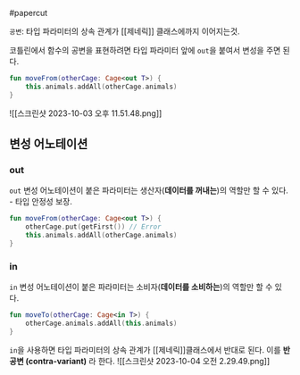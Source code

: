#papercut

`공변`: 타입 파라미터의 상속 관계가 [[제네릭]] 클래스에까지 이어지는것.

코틀린에서 함수의 공변을 표현하려면 타입 파라미터 앞에 `out`을 붙여서 변성을 주면 된다.
```kotlin
fun moveFrom(otherCage: Cage<out T>) {
	this.animals.addAll(otherCage.animals)
}
```
![[스크린샷 2023-10-03 오후 11.51.48.png]]

## 변성 어노테이션
### out

`out` 변성 어노테이션이 붙은 파라미터는 생산자(**데이터를 꺼내는**)의 역할만 할 수 있다. - 타입 안정성 보장.
```kotlin
fun moveFrom(otherCage: Cage<out T>) {
	otherCage.put(getFirst()) // Error
	this.animals.addAll(otherCage.animals)
}
```
### in

`in` 변성 어노테이션이 붙은 파라미터는 소비자(**데이터를 소비하는**)의 역할만 할 수 있다.
```kotlin
fun moveTo(otherCage: Cage<in T>) {
	otherCage.animals.addAll(this.animals)
}
```

`in`을 사용하면 타입 파라미터의 상속 관계가 [[제네릭]]클래스에서 반대로 된다. 이를 **반공변 (contra-variant)** 라 한다.
![[스크린샷 2023-10-04 오전 2.29.49.png]]